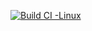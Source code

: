 
[![Build CI -Linux](https://github.com/mahendra996324/creating-new/actions/workflows/c-cpp.yml/badge.svg)](https://github.com/mahendra996324/creating-new/actions/workflows/c-cpp.yml)
